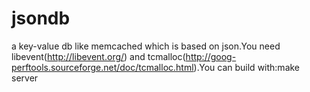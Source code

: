 jsondb
======

a key-value db like memcached which is based on json.You need libevent(http://libevent.org/) and tcmalloc(http://goog-perftools.sourceforge.net/doc/tcmalloc.html‎).You can build with:make server
